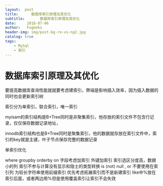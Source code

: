```yaml
---
layout:  post
title:		数据库索引原理及其优化
subtitle:		数据库索引原理及其优化
date:     2018-07-06
author:   Fogeeks
header-img: img/post-bg-re-vs-ng2.jpg
catalog: true
tags:
    - MySql
    - 索引
---
```

 
#	数据库索引原理及其优化
 
 要提高数据库查询性能就就要考虑建索引，弊端是影响插入效率，因为插入数据的同时也会更新索引树
 
 索引分为单索引，联合索引，唯一索引
 
 myisam的索引结构是B+Tree同时是非聚集索引，他存放的索引文件不包含行记录，仅仅保存数据记录地址，
 
 innodb索引结构也是B+Tree同时是聚集索引，他的数据就存放在索引文件中，索引的key就是主键，叶子节点保存完整的数据记录 
 
 单索引优化
 
 where groupby orderby on 字段考虑加索引 
 外键加索引
 索引选区分度高，数据小的列
 索引不参与计算没有显示和隐士的类型转换
 is (not) null  , or 不要使用在索引列 
 为较长字符串使用前缀索引
 优先考虑拓展索引而不是新建索引
 like中%放在索引后面，或者两边用%但是使用覆盖索引让索引不会失效
 
 
 
 
 
 
 
 
 
 
 
 
 
 